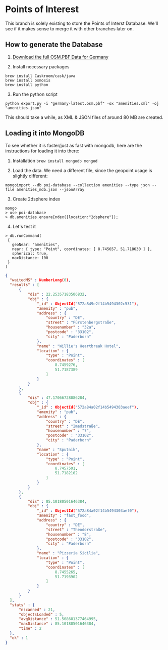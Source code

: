 # Points of Interest

This branch is solely existing to store the Points of Interst Database.
We'll see if it makes sense to merge it with other branches later on.

## How to generate the Database

1. [Download the full OSM.PBF Data for Germany](http://ftp5.gwdg.de/pub/misc/openstreetmap/download.geofabrik.de/germany-latest.osm.pbf)

2. Install necessary packages

  ```
  brew install Caskroom/cask/java
  brew install osmosis
  brew install python
  ```

3. Run the python script

  ```
  python export.py -i "germany-latest.osm.pbf" -ox "amenities.xml" -oj "amenities.json"
  ```
  This should take a while, as XML & JSON files of around 80 MB are created.

## Loading it into MongoDB

  To see whether it is faster/just as fast with mongodb, here are the instructions for
  loading it into there:

  1. Installation
    ```
    brew install mongodb
    mongod
    ```

  2. Load the data. We need a different file, since the geopoint usage is slightly different:

  ```
  mongoimport --db poi-database --collection amenities --type json --file amenities_mdb.json --jsonArray
  ```

  3. Create 2dsphere index
  ```
  mongo
  > use poi-database
  > db.amenities.ensureIndex({location:"2dsphere"});
  ```

  4. Let's test it

  ```
  > db.runCommand(
   {
     geoNear: "amenities",
     near: { type: "Point", coordinates: [ 8.745657, 51.718630 ] },
     spherical: true,
     maxDistance: 100
   }
  )
  ```

  ```json
  {
	"waitedMS" : NumberLong(0),
	"results" : [
		{
			"dis" : 22.25357183506832,
			"obj" : {
				"_id" : ObjectId("572a849e2f14b5494302c531"),
				"amenity" : "pub",
				"address" : {
					"country" : "DE",
					"street" : "Fürstenbergstraße",
					"housenumber" : "32a",
					"postcode" : "33102",
					"city" : "Paderborn"
				},
				"name" : "Willie's Heartbreak Hotel",
				"location" : {
					"type" : "Point",
					"coordinates" : [
						8.7459276,
						51.7187389
					]
				}
			}
		},
		{
			"dis" : 47.17066728086284,
			"obj" : {
				"_id" : ObjectId("572a84a02f14b5494303aeef"),
				"amenity" : "pub",
				"address" : {
					"country" : "DE",
					"street" : "Imadstraße",
					"housenumber" : "7",
					"postcode" : "33102",
					"city" : "Paderborn"
				},
				"name" : "Sputnik",
				"location" : {
					"type" : "Point",
					"coordinates" : [
						8.7457501,
						51.7182102
					]
				}
			}
		},
		{
			"dis" : 85.10180501646384,
			"obj" : {
				"_id" : ObjectId("572a84a02f14b5494303aef0"),
				"amenity" : "fast_food",
				"address" : {
					"country" : "DE",
					"street" : "Theodorstraße",
					"housenumber" : "8",
					"postcode" : "33102",
					"city" : "Paderborn"
				},
				"name" : "Pizzeria Sicilia",
				"location" : {
					"type" : "Point",
					"coordinates" : [
						8.7455265,
						51.7193902
					]
				}
			}
		}
	],
	"stats" : {
		"nscanned" : 21,
		"objectsLoaded" : 5,
		"avgDistance" : 51.508681377464995,
		"maxDistance" : 85.10180501646384,
		"time" : 2
	},
	"ok" : 1
}
  ```
